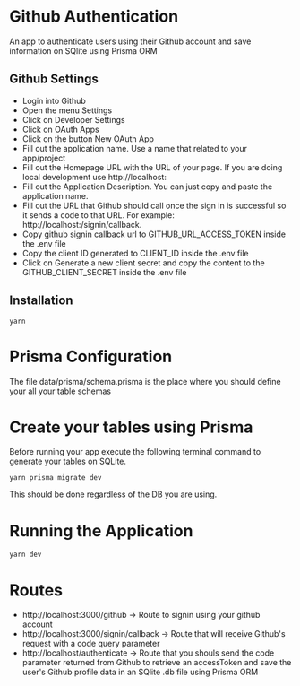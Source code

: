 # Github Authentication
An app to authenticate users using their Github account and save information on SQlite using Prisma ORM

## Github Settings
* Login into Github
* Open the menu Settings
* Click on Developer Settings
* Click on OAuth Apps
* Click on the button New OAuth App
* Fill out the application name. Use a name that related to your app/project
* Fill out the Homepage URL with the URL of your page. If you are doing local development use http://localhost:<port>
* Fill out the Application Description. You can just copy and paste the application name.
* Fill out the URL that Github should call once the sign in is successful so it sends a code to that URL. For example: http://localhost:<port>/signin/callback. 
* Copy github signin callback url to GITHUB_URL_ACCESS_TOKEN inside the .env file
* Copy the client ID generated to CLIENT_ID inside the .env file
* Click on Generate a new client secret and copy the content to the GITHUB_CLIENT_SECRET inside the .env file

## Installation
```
yarn
```

# Prisma Configuration
The file data/prisma/schema.prisma is the place where you should define your all your table schemas


# Create your tables using Prisma
Before running your app execute the following terminal command to generate your tables on SQLite. 
```
yarn prisma migrate dev
```

This should be done regardless of the DB you are using.

# Running the Application
```
yarn dev
```

# Routes

* http://localhost:3000/github -> Route to signin using your github account
* http://localhost:3000/signin/callback -> Route that will receive Github's request with a code query parameter
* http://localhost/authenticate -> Route that you shouls send the code parameter returned from Github to retrieve an accessToken and save the user's Github profile data in an SQlite .db file using Prisma ORM